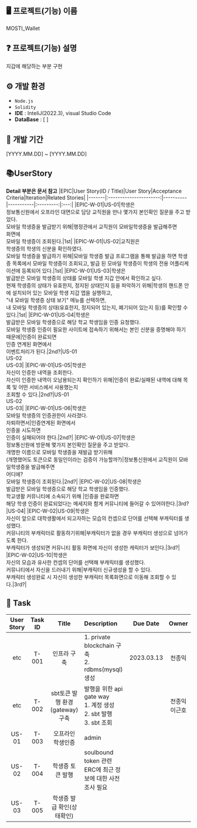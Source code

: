 ## 🖥️ 프로젝트(기능) 이름
MOSTI_Wallet

## :question: 프로젝트(기능) 설명
지갑에 해당하는 부분 구현

## ⚙️ 개발 환경
- `Node.js`
- `Solidity`
- **IDE** : InteliJ(2022.3), visual Studio Code
- **DataBase** : [ ]

## :date: 개발 기간
[YYYY.MM.DD] ~ [YYYY.MM.DD]

## :books:UserStory
**Detail 부분은 문서 참고**
|EPIC|User Story(ID / Title)|User Story|Acceptance Criteria|Iteration|Related Stories|
|-------|:----------------------:|----------|-----------|:---------:|:---:|
|EPIC-W-01|US-01|학생은 <br> 정보통신원에서 오프라인 대면으로 담당 교직원을 만나 몇가지 본인확인 질문을 주고 받았다. <br> 모바일 학생증을 발급받기 위해|행정관에서 교직원이 모바일학생증을 발급해주면<br> 화면에<br> 모바일 학생증이 조회된다.|1st|
|EPIC-W-01|US-02|교직원은 <br> 학생증의 학생의 신분을 확인하였다. <br> 모바일 학생증을 발급하기 위해|모바일 학생증 발급 프로그램을 통해 발급을 하면 학생증 목록에서 모바일 학생증이 조회되고, 발급 된 모바일 학생증이 학생의 전용 어플리케이션에 등록되어 있다.|1st|
|EPIC-W-01|US-03|학생은 <br> 발급받은 모바일 학생증의 상태를 모바일 학생 지갑 안에서 확인하고 싶다. <br> 현재 학생증의 상태가 유효한지, 정지된 상태인지 등을 파악하기 위해|학생의 핸드폰 안에 설치되어 있는 모바일 학생 지갑 앱을 실행하고,<br> "내 모바일 학생증 상태 보기" 메뉴를 선택하면, <br> 내 모바일 학생증의 상태(유효한지, 정지되어 있는지, 폐기되어 있는지 등)를 확인할 수 있다.|1st|
|EPIC-W-01|US-04|학생은<br>발급받은 모바일 학생증으로 해당 학교 학생임을 인증 요청했다.<br>모바일 학생증 인증이 필요한 사이트에 접속하기 위해서는 본인 신분을 증명해야 하기 때문에|인증이 완료되면 <br> 인증 연계된 화면에서 <br> 이벤트처리가 된다.|2nd?|US-01<br>US-02<br>US-03|
|EPIC-W-01|US-05|학생은<br>자신이 인증한 내역을 조회한다.<br>자신이 인증한 내역이 오남용되는지 확인하기 위해|인증이 완료/실패된 내역에 대해 목록 및 어떤 서비스에서 사용했는지<br>조회할 수 있다.|2nd?|US-01<br>US-02<br>US-03|
|EPIC-W-01|US-06|학생은<br>모바일 학생증의 인증권한이 사라졌다.<br>자퇴하면서|인증연계된 화면에서 <br>인증을 시도하면<br>인증이 실패되어야 한다.|2nd?|
|EPIC-W-01|US-07|학생은<br>정보통신원에 방문해 몇가지 본인확인 질문을 주고 받았다.<br>개명한 이름으로 모바일 학생증을 재발급 받기위해<br>(개명했어도 토큰으로 동일인이라는 검증이 가능할까?)|정보통신원에서 교직원이 모바일학생증을 발급해주면<br>어디에?<br>모바일 학생증이 조회된다.|2nd?|
|EPIC-W-02|US-08|학생은 <br>발급받은 모바일 학생증으로 해당 학교 학생임을 인증했다.<br>학교생활 커뮤니티에 소속되기 위해 |인증을 완료하면 <br>해당 학생 인증이 완료되었다는 메세지와 함게 커뮤니티에 들어갈 수 있어야한다.|3rd?|US-04|
|EPIC-W-02|US-09|학생은<br>자신이 앞으로 대학생활에서 되고자하는 모습의 컨셉으로 단어를 선택해 부캐릭터를 생성했다.<br>커뮤니티의 부캐릭터로 활동하기위해|부캐릭터가 없을 경우 부캐릭터 생성으로 넘어가도록 한다.<br>부캐릭터가 생성되면 커뮤니티 활동 화면에 자신이 생성한 캐릭터가 보인다.|3rd?|
|EPIC-W-02|US-10|학생은 <br>자신의 모습과 유사한 컨셉의 단어를 선택해 부캐릭터를 생성했다.<br>커뮤니티에서 자신을 드러내기 위해|부캐릭터 신규생성을 할 수 있다.<br>부캐릭터 생성완료 시 자신이 생성한 부캐릭터 목록화면으로 이동해 조회할 수 있다.|3rd?|



## :notebook: Task
|User Story|Task ID|Title|Description|Due Date|Owner|
|:--------:|:-----:|:---:|:----------|:------:|:---:|
|etc|T-001|인프라 구축|1. private blockchain 구축<br>2. rdbms(mysql) 생성|2023.03.13|천종익|
|etc|T-002|sbt토큰 발행 환경(gateway) 구축|발행을 위한 api gate way<br>1. 계정 생성<br>2. sbt 발행<br>3. sbt 조회| |천종익<br>이근호|
|US-01|T-003|오프라인 학생인증|admin|
|US-02|T-004|학생증 토큰 발행|soulbound token 관련 ERC에 최근 정보에 대한 사전 조사 필요|
|US-03|T-005|학생증 발급 확인(상태확인)|
